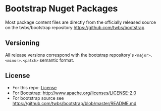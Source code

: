 Bootstrap Nuget Packages
=================
Most package content files are directly from the officially released source on the twbs/bootstrap repository https://github.com/twbs/bootstrap. 

Versioning
----------
All release versions correspond with the bootstrap repository's `<major>.<minor>.<patch>` semantic format.

License
---------------------
* For this repo: [License](LICENSE.txt)
* For Bootstrap: http://www.apache.org/licenses/LICENSE-2.0
* For bootstrap source see https://github.com/twbs/bootstrap/blob/master/README.md
